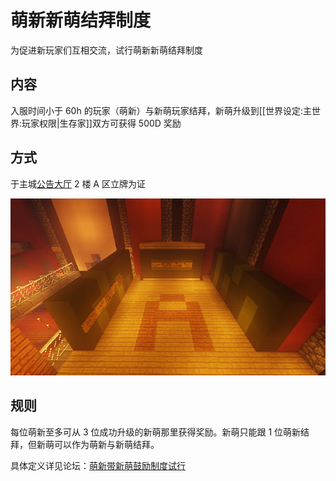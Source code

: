 # 萌新新萌结拜制度

为促进新玩家们互相交流，试行萌新新萌结拜制度

## 内容

入服时间小于 60h 的玩家（萌新）与新萌玩家结拜，新萌升级到\[\[世界设定:主世界:玩家权限\|生存家\]\]双方可获得 500D 奖励

## 方式

于主城[公告大厅](https://github.com/ImyvmCircle/wiki/tree/4ccb0e2969ddcc0cd674870d9ca30cd5a2075cdf/shi-jie-she-ding/zhu-shi-jie/shi-jie-she-ding/zhu-shi-jie/buildings.md) 2 楼 A 区立牌为证

![](../.gitbook/assets/e5-85-ac-e5-91-8a-e5-a4-a7-e5-8e-852a.png)

## 规则

每位萌新至多可从 3 位成功升级的新萌那里获得奖励。新萌只能跟 1 位萌新结拜，但新萌可以作为萌新与新萌结拜。

具体定义详见论坛：[萌新带新萌鼓励制度试行](https://discuss.imyvm.com/d/8--)

